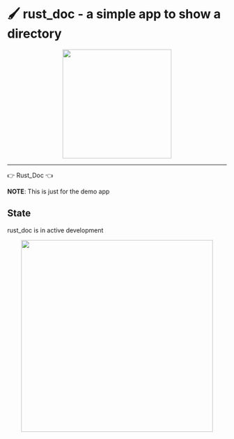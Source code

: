 # 🖌 rust_doc - a simple app to show a directory 


<div align="center">
<a href="https://www.rerun.io/"><img src="media/rerun_io_logo.png" width="250"></a>

</div>

---

👉 Rust_Doc 👈

**NOTE**: This is just for the demo app 

## State
rust_doc is in active development

<div align="center">
<a href="https://www.rerun.io/"><img src="media/rerun_io_logo.png" width="440"></a>

</div>